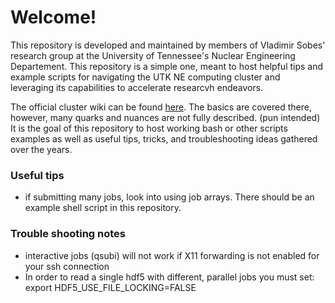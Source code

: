 # Welcome!

This repository is developed and maintained by members of Vladimir Sobes' research group at the University of Tennessee's Nuclear Engineering Departement. This repository is a simple one, meant to host helpful tips and example scripts for navigating the UTK NE computing cluster and leveraging its capabilities to accelerate researcvh endeavors.

The official cluster wiki can be found [here](https://necluster.ne.utk.edu/wiki/index.php?title=Main_Page). The basics are covered there, however, many quarks and nuances are not fully described. (pun intended) It is the goal of this repository to host working bash or other scripts examples as well as useful tips, tricks, and troubleshooting ideas gathered over the years.


### Useful tips

- if submitting many jobs, look into using job arrays. There should be an example shell script in this repository.

### Trouble shooting notes

- interactive jobs (qsubi) will not work if X11 forwarding is not enabled for your ssh connection
- In order to read a single hdf5 with different, parallel jobs you must set: export HDF5_USE_FILE_LOCKING=FALSE
